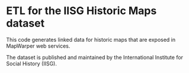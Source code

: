 # ETL for the IISG Historic Maps dataset

This code generates linked data for historic maps that are exposed in
MapWarper web services.

The dataset is published and maintained by the International Institute
for Social History (IISG).
